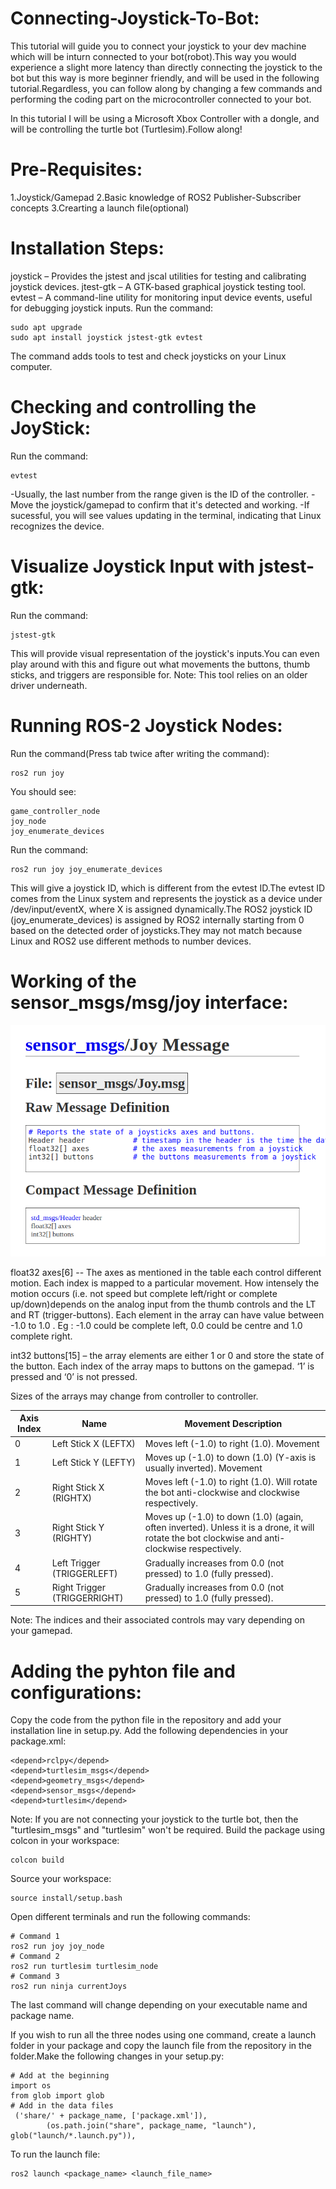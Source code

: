 # Connecting-Joystick-To-Bot:

This tutorial will guide you to connect your joystick to your dev machine which will be inturn connected to your bot(robot).This way you would experience a slight more latency than directly connecting the joystick to the bot but this way is more beginner friendly, and will be used in the following tutorial.Regardless, you can follow along by changing a few commands and performing the coding part on the microcontroller connected to your bot. 

In this tutorial I will be using a Microsoft Xbox Controller with a dongle, and will be controlling the turtle bot (Turtlesim).Follow along!

# Pre-Requisites:

1.Joystick/Gamepad
2.Basic knowledge of ROS2 Publisher-Subscriber concepts
3.Crearting a launch file(optional)

# Installation Steps:

joystick – Provides the jstest and jscal utilities for testing and calibrating joystick devices.
jtest-gtk – A GTK-based graphical joystick testing tool.
evtest – A command-line utility for monitoring input device events, useful for debugging joystick inputs.
Run the command:
```
sudo apt upgrade
sudo apt install joystick jstest-gtk evtest
```
The command adds tools to test and check joysticks on your Linux computer.

# Checking and controlling the JoyStick:

Run the command:
```
evtest
```
-Usually, the last number from the range given is the ID of the 
 controller.
-Move the joystick/gamepad to confirm that it's detected and working.
-If sucessful, you will see values updating in the terminal, indicating that Linux recognizes the device.

# Visualize Joystick Input with jstest-gtk:

Run the command:
```
jstest-gtk
```
This will provide visual representation of the joystick's inputs.You can even play around with this and figure out what movements the buttons, thumb sticks, and triggers are responsible for.
Note: This tool relies on an older driver underneath.

# Running ROS-2 Joystick Nodes:

Run the command(Press tab twice after writing the command):
```
ros2 run joy
```

You should see:
```
game_controller_node
joy_node
joy_enumerate_devices
```

Run the command:
```
ros2 run joy joy_enumerate_devices
```
This will give a joystick ID, which is different from the evtest ID.The evtest ID comes from the Linux system and represents the joystick as a device under /dev/input/eventX, where X is assigned dynamically.The ROS2 joystick ID (joy_enumerate_devices) is assigned by ROS2 internally starting from 0 based on the detected order of joysticks.They may not match because Linux and ROS2 use different methods to number devices.

# Working of the sensor_msgs/msg/joy interface:

![Description](joy_msg_interface.png)


float32 axes[6]  -- The axes as mentioned in the table each control different motion. Each index is mapped to a particular movement. How intensely the motion occurs (i.e. not speed but complete left/right or complete up/down)depends on the analog input from the thumb controls and the LT and RT (trigger-buttons). Each element in the array can have value between -1.0 to 1.0 .
Eg : -1.0 could be complete left, 0.0 could be centre and 1.0 complete right.

int32 buttons[15] – the array elements are either 1 or 0 and store the state of the button. Each index of the array maps to buttons on the gamepad. ‘1’ is pressed and ‘0’ is not pressed.

Sizes of the arrays may change from controller to controller.

| Axis Index | Name              | Movement Description |
|------------|------------------|----------------------|
| 0          | Left Stick X (LEFTX) | Moves left (-1.0) to right (1.0). Movement |
| 1          | Left Stick Y (LEFTY) | Moves up (-1.0) to down (1.0) (Y-axis is usually inverted). Movement |
| 2          | Right Stick X (RIGHTX) | Moves left (-1.0) to right (1.0). Will rotate the bot anti-clockwise and clockwise respectively. |
| 3          | Right Stick Y (RIGHTY) | Moves up (-1.0) to down (1.0) (again, often inverted). Unless it is a drone, it will rotate the bot clockwise and anti-clockwise respectively. |
| 4          | Left Trigger (TRIGGERLEFT) | Gradually increases from 0.0 (not pressed) to 1.0 (fully pressed). |
| 5          | Right Trigger (TRIGGERRIGHT) | Gradually increases from 0.0 (not pressed) to 1.0 (fully pressed). |

Note: The indices and their associated controls may vary depending on your gamepad.

# Adding the pyhton file and configurations:

Copy the code from the python file in the repository and add your installation line in setup.py. 
Add the following dependencies in your package.xml:
```
<depend>rclpy</depend>
<depend>turtlesim_msgs</depend>
<depend>geometry_msgs</depend>
<depend>sensor_msgs</depend>
<depend>turtlesim</depend>
```
Note: If you are not connecting your joystick to the turtle bot, then the "turtlesim_msgs" and "turtlesim" won't be required.
Build the package using colcon in your workspace:
```
colcon build
```
Source your workspace:
```
source install/setup.bash
```
Open different terminals and run the following commands:
```
# Command 1
ros2 run joy joy_node
# Command 2
ros2 run turtlesim turtlesim_node
# Command 3
ros2 run ninja currentJoys
```
The last command will change depending on your executable name and package name.

If you wish to run all the three nodes using one command, create a launch folder in your package and copy the launch file from the repository in the folder.Make the following changes in your setup.py:
```
# Add at the beginning
import os
from glob import glob
# Add in the data files
 ('share/' + package_name, ['package.xml']),
        (os.path.join("share", package_name, "launch"), glob("launch/*.launch.py")),
```
To run the launch file:
```
ros2 launch <package_name> <launch_file_name>
```



